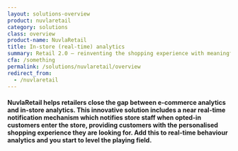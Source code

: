 ```yaml
---
layout: solutions-overview
product: nuvlaretail
category: solutions
class: overview
product-name: NuvlaRetail
title: In-store (real-time) analytics
summary: Retail 2.0 — reinventing the shopping experience with meaningful insights.
cfa: /something
permalink: /solutions/nuvlaretail/overview
redirect_from:
  - /nuvlaretail
---
```


<h4>NuvlaRetail helps retailers close the gap between e-commerce analytics and in-store analytics. This innovative solution includes a near real-time notification mechanism which notifies store staff when opted-in customers enter the store, providing customers with the personalised shopping experience they are looking for. Add this to real-time behaviour analytics and you start to level the playing field.</h4>

